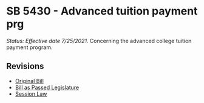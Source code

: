 # SB 5430 - Advanced tuition payment prg
*Status: Effective date 7/25/2021.*
Concerning the advanced college tuition payment program.

## Revisions
* [Original Bill](1/)
* [Bill as Passed Legislature](1/)
* [Session Law](1/)
